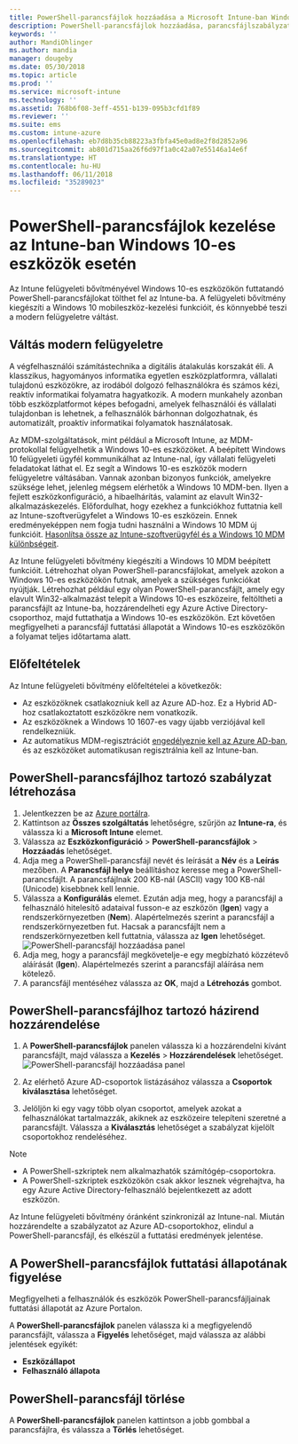 ```yaml
---
title: PowerShell-parancsfájlok hozzáadása a Microsoft Intune-ban Windows 10-es eszközökhöz – Azure | Microsoft Docs
description: PowerShell-parancsfájlok hozzáadása, parancsfájlszabályzat hozzárendelése Azure Active Directory-csoportokhoz, parancsfájlok figyelése jelentésekkel, és a parancsfájlok Windows 10 rendszerű eszközökről való törlésének lépései a Microsoft Intune-ban.
keywords: ''
author: MandiOhlinger
ms.author: mandia
manager: dougeby
ms.date: 05/30/2018
ms.topic: article
ms.prod: ''
ms.service: microsoft-intune
ms.technology: ''
ms.assetid: 768b6f08-3eff-4551-b139-095b3cfd1f89
ms.reviewer: ''
ms.suite: ems
ms.custom: intune-azure
ms.openlocfilehash: eb7d8b35cb88223a3fbfa45e0ad8e2f8d2852a96
ms.sourcegitcommit: ab801d715aa26f6d97f1a0c42a07e55146a14e6f
ms.translationtype: HT
ms.contentlocale: hu-HU
ms.lasthandoff: 06/11/2018
ms.locfileid: "35289023"
---
```

# <a name="manage-powershell-scripts-in-intune-for-windows-10-devices"></a>PowerShell-parancsfájlok kezelése az Intune-ban Windows 10-es eszközök esetén
Az Intune felügyeleti bővítményével Windows 10-es eszközökön futtatandó PowerShell-parancsfájlokat tölthet fel az Intune-ba. A felügyeleti bővítmény kiegészíti a Windows 10 mobileszköz-kezelési funkcióit, és könnyebbé teszi a modern felügyeletre váltást.

## <a name="moving-to-modern-management"></a>Váltás modern felügyeletre
A végfelhasználói számítástechnika a digitális átalakulás korszakát éli. A klasszikus, hagyományos informatika egyetlen eszközplatformra, vállalati tulajdonú eszközökre, az irodából dolgozó felhasználókra és számos kézi, reaktív informatikai folyamatra hagyatkozik. A modern munkahely azonban több eszközplatformot képes befogadni, amelyek felhasználói és vállalati tulajdonban is lehetnek, a felhasználók bárhonnan dolgozhatnak, és automatizált, proaktív informatikai folyamatok használatosak. 

Az MDM-szolgáltatások, mint például a Microsoft Intune, az MDM-protokollal felügyelhetik a Windows 10-es eszközöket. A beépített Windows 10 felügyeleti ügyfél kommunikálhat az Intune-nal, így vállalati felügyeleti feladatokat láthat el. Ez segít a Windows 10-es eszközök modern felügyeletre váltásában. Vannak azonban bizonyos funkciók, amelyekre szüksége lehet, jelenleg mégsem elérhetők a Windows 10 MDM-ben. Ilyen a fejlett eszközkonfiguráció, a hibaelhárítás, valamint az elavult Win32-alkalmazáskezelés. Előfordulhat, hogy ezekhez a funkciókhoz futtatnia kell az Intune-szoftverügyfelet a Windows 10-es eszközein. Ennek eredményeképpen nem fogja tudni használni a Windows 10 MDM új funkcióit. [Hasonlítsa össze az Intune-szoftverügyfél és a Windows 10 MDM különbségeit](https://docs.microsoft.com/intune-classic/deploy-use/pc-management-comparison).

Az Intune felügyeleti bővítmény kiegészíti a Windows 10 MDM beépített funkcióit. Létrehozhat olyan PowerShell-parancsfájlokat, amelyek azokon a Windows 10-es eszközökön futnak, amelyek a szükséges funkciókat nyújtják. Létrehozhat például egy olyan PowerShell-parancsfájlt, amely egy elavult Win32-alkalmazást telepít a Windows 10-es eszközeire, feltöltheti a parancsfájlt az Intune-ba, hozzárendelheti egy Azure Active Directory-csoporthoz, majd futtathatja a Windows 10-es eszközökön. Ezt követően megfigyelheti a parancsfájl futtatási állapotát a Windows 10-es eszközökön a folyamat teljes időtartama alatt.

## <a name="prerequisites"></a>Előfeltételek
Az Intune felügyeleti bővítmény előfeltételei a következők:
- Az eszközöknek csatlakozniuk kell az Azure AD-hoz. Ez a Hybrid AD-hoz csatlakoztatott eszközökre nem vonatkozik.
- Az eszközöknek a Windows 10 1607-es vagy újabb verziójával kell rendelkezniük.
- Az automatikus MDM-regisztrációt [engedélyeznie kell az Azure AD-ban](https://docs.microsoft.com/intune/windows-enroll#enable-windows-10-automatic-enrollment), és az eszközöket automatikusan regisztrálnia kell az Intune-ban.

## <a name="create-a-powershell-script-policy"></a>PowerShell-parancsfájlhoz tartozó szabályzat létrehozása 
1. Jelentkezzen be az [Azure portálra](https://portal.azure.com).
2. Kattintson az **Összes szolgáltatás** lehetőségre, szűrjön az **Intune-ra**, és válassza ki a **Microsoft Intune** elemet.
3. Válassza az **Eszközkonfiguráció** > **PowerShell-parancsfájlok** > **Hozzáadás** lehetőséget.
4. Adja meg a PowerShell-parancsfájl nevét és leírását a **Név** és a **Leírás** mezőben. A **Parancsfájl helye** beállításhoz keresse meg a PowerShell-parancsfájlt. A parancsfájlnak 200 KB-nál (ASCII) vagy 100 KB-nál (Unicode) kisebbnek kell lennie.
5. Válassza a **Konfigurálás** elemet. Ezután adja meg, hogy a parancsfájl a felhasználó hitelesítő adataival fusson-e az eszközön (**Igen**) vagy a rendszerkörnyezetben (**Nem**). Alapértelmezés szerint a parancsfájl a rendszerkörnyezetben fut. Hacsak a parancsfájlt nem a rendszerkörnyezetben kell futtatnia, válassza az **Igen** lehetőséget. 
  ![PowerShell-parancsfájl hozzáadása panel](./media/mgmt-extension-add-script.png)
6. Adja meg, hogy a parancsfájl megkövetelje-e egy megbízható közzétevő aláírását (**Igen**). Alapértelmezés szerint a parancsfájl aláírása nem kötelező. 
7. A parancsfájl mentéséhez válassza az **OK**, majd a **Létrehozás** gombot.

## <a name="assign-a-powershell-script-policy"></a>PowerShell-parancsfájlhoz tartozó házirend hozzárendelése
1. A **PowerShell-parancsfájlok** panelen válassza ki a hozzárendelni kívánt parancsfájlt, majd válassza a **Kezelés** > **Hozzárendelések** lehetőséget.
  ![PowerShell-parancsfájl hozzáadása panel](./media/mgmt-extension-assignments.png)
 
2. Az elérhető Azure AD-csoportok listázásához válassza a **Csoportok kiválasztása** lehetőséget. 
3. Jelöljön ki egy vagy több olyan csoportot, amelyek azokat a felhasználókat tartalmazzák, akiknek az eszközeire telepíteni szeretné a parancsfájlt. Válassza a **Kiválasztás** lehetőséget a szabályzat kijelölt csoportokhoz rendeléséhez.

> [!NOTE]
> - A PowerShell-szkriptek nem alkalmazhatók számítógép-csoportokra.
> - A PowerShell-szkriptek eszközökön csak akkor lesznek végrehajtva, ha egy Azure Active Directory-felhasználó bejelentkezett az adott eszközön.

Az Intune felügyeleti bővítmény óránként szinkronizál az Intune-nal. Miután hozzárendelte a szabályzatot az Azure AD-csoportokhoz, elindul a PowerShell-parancsfájl, és elkészül a futtatási eredmények jelentése. 
 
## <a name="monitor-run-status-for-powershell-scripts"></a>A PowerShell-parancsfájlok futtatási állapotának figyelése
Megfigyelheti a felhasználók és eszközök PowerShell-parancsfájljainak futtatási állapotát az Azure Portalon.

A **PowerShell-parancsfájlok** panelen válassza ki a megfigyelendő parancsfájlt, válassza a **Figyelés** lehetőséget, majd válassza az alábbi jelentések egyikét:
   - **Eszközállapot**
   - **Felhasználó állapota**

## <a name="delete-a-powershell-script"></a>PowerShell-parancsfájl törlése
A **PowerShell-parancsfájlok** panelen kattintson a jobb gombbal a parancsfájlra, és válassza a **Törlés** lehetőséget.
